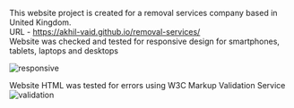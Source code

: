This website project is created for a removal services company based in United Kingdom.  
URL - https://akhil-vaid.github.io/removal-services/  
Website was checked and tested for responsive design for smartphones, tablets, laptops and desktops

![responsive](https://github.com/akhil-vaid/removal-services/assets/161016491/5639f6b4-8110-4f26-9d5f-ff6272d02563)

Website HTML was tested for errors using W3C Markup Validation Service
![validation](https://github.com/akhil-vaid/removal-services/assets/161016491/a109ccb0-d465-4bc3-a069-c88110b684e2)
